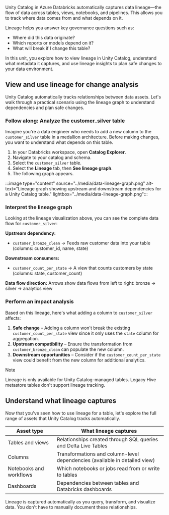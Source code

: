 Unity Catalog in Azure Databricks automatically captures data lineage—the flow of data across tables, views, notebooks, and pipelines. This allows you to track where data comes from and what depends on it.  

Lineage helps you answer key governance questions such as:

- Where did this data originate?
- Which reports or models depend on it?
- What will break if I change this table?

In this unit, you explore how to view lineage in Unity Catalog, understand what metadata it captures, and use lineage insights to plan safe changes to your data environment.

## View and use lineage for change analysis

Unity Catalog automatically tracks relationships between data assets. Let's walk through a practical scenario using the lineage graph to understand dependencies and plan safe changes.

### Follow along: Analyze the customer_silver table

Imagine you're a data engineer who needs to add a new column to the `customer_silver` table in a medallion architecture. Before making changes, you want to understand what depends on this table.

1. In your Databricks workspace, open **Catalog Explorer**.  
2. Navigate to your catalog and schema.  
3. Select the `customer_silver` table.  
4. Select the **Lineage** tab, then **See lineage graph**.
5. The following graph appears.  

:::image type="content" source="../media/data-lineage-graph.png" alt-text="Lineage graph showing upstream and downstream dependencies for a Unity Catalog table." lightbox="../media/data-lineage-graph.png":::

### Interpret the lineage graph

Looking at the lineage visualization above, you can see the complete data flow for `customer_silver`:

**Upstream dependency:**

- `customer_bronze_clean` → Feeds raw customer data into your table (columns: customer_id, name, state)

**Downstream consumers:**

- `customer_count_per_state` → A view that counts customers by state (columns: state, customer_count)

**Data flow direction:** Arrows show data flows from left to right: bronze → silver → analytics view

### Perform an impact analysis

Based on this lineage, here's what adding a column to `customer_silver` affects:

1. **Safe change** – Adding a column won't break the existing `customer_count_per_state` view since it only uses the `state` column for aggregation.
2. **Upstream compatibility** – Ensure the transformation from `customer_bronze_clean` can populate the new column.
3. **Downstream opportunities** – Consider if the `customer_count_per_state` view could benefit from the new column for additional analytics.

> [!NOTE]
> Lineage is only available for Unity Catalog–managed tables. Legacy Hive metastore tables don't support lineage tracking.

## Understand what lineage captures

Now that you've seen how to use lineage for a table, let's explore the full range of assets that Unity Catalog tracks automatically.

| **Asset type** | **What lineage captures** |
|----------------|----------------------------|
| Tables and views | Relationships created through SQL queries and Delta Live Tables |
| Columns | Transformations and column-level dependencies (available in detailed view) |
| Notebooks and workflows | Which notebooks or jobs read from or write to tables |
| Dashboards | Dependencies between tables and Databricks dashboards |

Lineage is captured automatically as you query, transform, and visualize data. You don't have to manually document these relationships.

